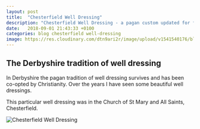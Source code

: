 ```yaml
---
layout: post
title:  "Chesterfield Well Dressing"
description: "Chesterfield Well Dressing - a pagan custom updated for faith in a modern age"
date:   2018-09-01 21:43:33 +0100
categories: blog chesterfield well-dressing
image: https://res.cloudinary.com/dtn9ari2r/image/upload/v1541540176/blog/20180907_130121223_iOS.jpg 
---
```

<h2>The Derbyshire tradition of well dressing</h2>
<p>In Derbyshire the pagan tradition of well dressing survives and has been co-opted by Christianity. Over the years I have seen some beautiful well dressings.</p>
<p>This particular well dressing was in the Church of St Mary and All Saints, Chesterfield.</p>
<img class="img-fluid" src="https://res.cloudinary.com/dtn9ari2r/image/upload/v1541540176/blog/20180907_130121223_iOS.jpg" alt="Chesterfield Well Dressing" >